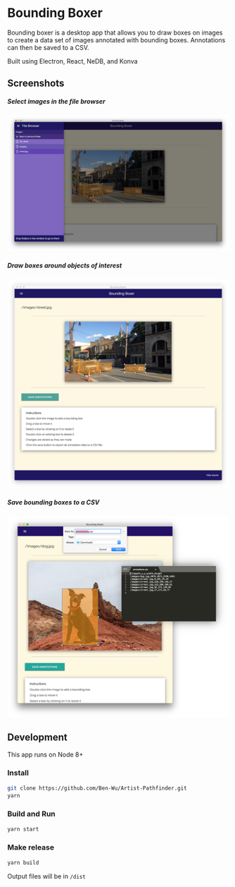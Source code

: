 # Bounding Boxer

Bounding boxer is a desktop app that allows you to draw boxes on images to create
a data set of images annotated with bounding boxes.  Annotations can then be saved to a CSV.

Built using Electron, React, NeDB, and Konva

## Screenshots

##### Select images in the file browser
![file browser](screenshots/screenshot-5.png)

##### Draw boxes around objects of interest
![full app view](screenshots/screenshot-1.png)

##### Save bounding boxes to a CSV
![labeling view](screenshots/screenshot-4.png)

## Development

This app runs on Node 8+

### Install

```sh
git clone https://github.com/Ben-Wu/Artist-Pathfinder.git
yarn
```

### Build and Run

```sh
yarn start
```

### Make release

```sh
yarn build
```

Output files will be in `/dist`
